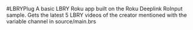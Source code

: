 #LBRYPlug
A basic LBRY Roku app built on the Roku Deeplink RoInput sample.
Gets the latest 5 LBRY videos of the creator mentioned with the variable channel in source/main.brs